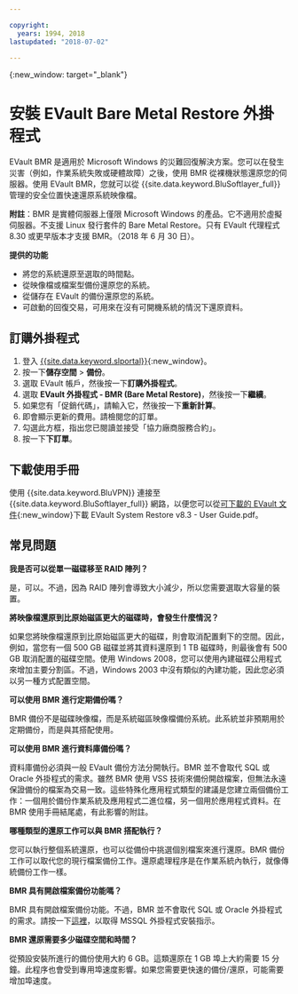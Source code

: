 ```yaml
---

copyright:
  years: 1994, 2018
lastupdated: "2018-07-02"

---
```

{:new_window: target="_blank"}

# 安裝 EVault Bare Metal Restore 外掛程式

EVault BMR 是適用於 Microsoft Windows 的災難回復解決方案。您可以在發生災害（例如，作業系統失敗或硬體故障）之後，使用 BMR 從裸機狀態還原您的伺服器。使用 EVault BMR，您就可以從 {{site.data.keyword.BluSoftlayer_full}} 管理的安全位置快速還原系統映像檔。

**附註**：BMR 是實體伺服器上僅限 Microsoft Windows 的產品。它不適用於虛擬伺服器。不支援 Linux 發行套件的 Bare Metal Restore。只有 EVault 代理程式 8.30 或更早版本才支援 BMR。（2018 年 6 月 30 日）。

**提供的功能**

- 將您的系統還原至選取的時間點。
- 從映像檔或檔案型備份還原您的系統。
- 從儲存在 EVault 的備份還原您的系統。
- 可啟動的回復交易，可用來在沒有可開機系統的情況下還原資料。

## 訂購外掛程式

1. 登入 [{{site.data.keyword.slportal}}](https://control.softlayer.com/){:new_window}。
2. 按一下**儲存空間** > **備份**。
3. 選取 EVault 帳戶，然後按一下**訂購外掛程式**。
4. 選取 **EVault 外掛程式 - BMR (Bare Metal Restore)**，然後按一下**繼續**。
5. 如果您有「促銷代碼」，請輸入它，然後按一下**重新計算**。
6. 即會顯示更新的費用。請檢閱您的訂單。
7. 勾選此方框，指出您已閱讀並接受「協力廠商服務合約」。 
8. 按一下**下訂單**。

## 下載使用手冊

使用 {{site.data.keyword.BluVPN}} 連接至 {{site.data.keyword.BluSoftlayer_full}} 網路，以便您可以從[可下載的 EVault 文件](http://downloads.service.softlayer.com/evault/Documentation/){:new_window}下載 EVault System Restore v8.3 - User Guide.pdf。

## 常見問題

**我是否可以從單一磁碟移至 RAID 陣列？**

是，可以。不過，因為 RAID 陣列會導致大小減少，所以您需要選取大容量的裝置。

**將映像檔還原到比原始磁區更大的磁碟時，會發生什麼情況？**

如果您將映像檔還原到比原始磁區更大的磁碟，則會取消配置剩下的空間。因此，例如，當您有一個 500 GB 磁碟並將其資料還原到 1 TB 磁碟時，則最後會有 500 GB 取消配置的磁碟空間。使用 Windows 2008，您可以使用內建磁碟公用程式來增加主要分割區。不過，Windows 2003 中沒有類似的內建功能，因此您必須以另一種方式配置空間。

**可以使用 BMR 進行定期備份嗎？**

BMR 備份不是磁碟映像檔，而是系統磁區映像檔備份系統。此系統並非預期用於定期備份，而是與其搭配使用。  

**可以使用 BMR 進行資料庫備份嗎？**

資料庫備份必須與一般 EVault 備份方法分開執行。BMR 並不會取代 SQL 或 Oracle 外掛程式的需求。雖然 BMR 使用 VSS 技術來備份開啟檔案，但無法永遠保證備份的檔案為交易一致。這些特殊化應用程式類型的建議是您建立兩個備份工作：一個用於備份作業系統及應用程式二進位檔，另一個用於應用程式資料。在 BMR 使用手冊結尾處，有此影響的附註。

**哪種類型的還原工作可以與 BMR 搭配執行？**

您可以執行整個系統還原，也可以從備份中挑選個別檔案來進行還原。BMR 備份工作可以取代您的現行檔案備份工作。還原處理程序是在作業系統內執行，就像傳統備份工作一樣。

**BMR 具有開啟檔案備份功能嗎？**

BMR 具有開啟檔案備份功能。不過，BMR 並不會取代 SQL 或 Oracle 外掛程式的需求。請按一下[這裡](evault-mssql-plugin.html)，以取得 MSSQL 外掛程式安裝指示。

**BMR 還原需要多少磁碟空間和時間？**

從預設安裝所進行的備份使用大約 6 GB。這類還原在 1 GB 埠上大約需要 15 分鐘。此程序也會受到專用埠速度影響。如果您需要更快速的備份/還原，可能需要增加埠速度。
